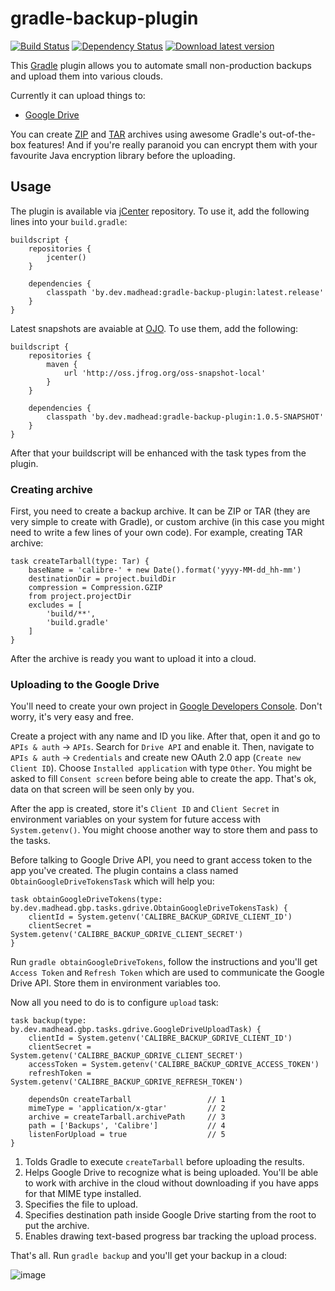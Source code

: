 # gradle-backup-plugin
[![Build Status](https://travis-ci.org/madhead/gradle-backup-plugin.svg?branch=master)](https://travis-ci.org/madhead/gradle-backup-plugin)
[![Dependency Status](https://www.versioneye.com/user/projects/552801ed2ced4f5816000c53/badge.svg?style=flat)](https://www.versioneye.com/user/projects/552801ed2ced4f5816000c53)
[![Download latest version](https://api.bintray.com/packages/madhead/gradle-plugins/gradle-backup-plugin/images/download.svg) ](https://bintray.com/madhead/gradle-plugins/gradle-backup-plugin/_latestVersion)

This [Gradle](http://gradle.org/) plugin allows you to automate small non-production backups and upload them into various clouds.

Currently it can upload things to:

+ [Google Drive](https://www.google.com/drive/)

You can create [ZIP](https://gradle.org/docs/current/dsl/org.gradle.api.tasks.bundling.Zip.html) and [TAR](https://gradle.org/docs/current/dsl/org.gradle.api.tasks.bundling.Tar.html) archives using awesome Gradle's out-of-the-box features! And if you're really paranoid you can encrypt them with your favourite Java encryption library before the uploading.

## Usage

The plugin is available via [jCenter](https://bintray.com/bintray/jcenter) repository. To use it, add the following lines into your `build.gradle`:

	buildscript {
		repositories {
			jcenter()
		}

		dependencies {
			classpath 'by.dev.madhead:gradle-backup-plugin:latest.release'
		}
	}

Latest snapshots are avaiable at [OJO](https://oss.jfrog.org). To use them, add the following:

	buildscript {
		repositories {
			maven {
				url 'http://oss.jfrog.org/oss-snapshot-local'
			}
		}

		dependencies {
			classpath 'by.dev.madhead:gradle-backup-plugin:1.0.5-SNAPSHOT'
		}
	}

After that your buildscript will be enhanced with the task types from the plugin.

### Creating archive

First, you need to create a backup archive. It can be ZIP or TAR (they are very simple to create with Gradle), or custom archive (in this case you might need to write a few lines of your own code). For example, creating TAR archive:

	task createTarball(type: Tar) {
		baseName = 'calibre-' + new Date().format('yyyy-MM-dd_hh-mm')
		destinationDir = project.buildDir
		compression = Compression.GZIP
		from project.projectDir
		excludes = [
			'build/**',
			'build.gradle'
		]
	}

After the archive is ready you want to upload it into a cloud.

### Uploading to the Google Drive

You'll need to create your own project in [Google Developers Console](https://console.developers.google.com). Don't worry, it's very easy and free.

Create a project with any name and ID you like. After that, open it and go to `APIs & auth` → `APIs`. Search for `Drive API` and enable it. Then, navigate to `APIs & auth` → `Credentials` and create new OAuth 2.0 app (`Create new Client ID`). Choose `Installed application` with type `Other`. You might be asked to fill `Consent screen` before being able to create the app. That's ok, data on that screen will be seen only by you.

After the app is created, store it's `Client ID` and `Client Secret` in environment variables on your system for future access with `System.getenv()`. You might choose another way to store them and pass to the tasks.

Before talking to Google Drive API, you need to grant access token to the app you've created. The plugin contains a class named `ObtainGoogleDriveTokensTask` which will help you:

	task obtainGoogleDriveTokens(type: by.dev.madhead.gbp.tasks.gdrive.ObtainGoogleDriveTokensTask) {
		clientId = System.getenv('CALIBRE_BACKUP_GDRIVE_CLIENT_ID')
		clientSecret = System.getenv('CALIBRE_BACKUP_GDRIVE_CLIENT_SECRET')
	}

Run `gradle obtainGoogleDriveTokens`, follow the instructions and you'll get `Access Token` and `Refresh Token` which are used to communicate the Google Drive API. Store them in environment variables too.

Now all you need to do is to configure `upload` task:

	task backup(type: by.dev.madhead.gbp.tasks.gdrive.GoogleDriveUploadTask) {
		clientId = System.getenv('CALIBRE_BACKUP_GDRIVE_CLIENT_ID')
		clientSecret = System.getenv('CALIBRE_BACKUP_GDRIVE_CLIENT_SECRET')
		accessToken = System.getenv('CALIBRE_BACKUP_GDRIVE_ACCESS_TOKEN')
		refreshToken = System.getenv('CALIBRE_BACKUP_GDRIVE_REFRESH_TOKEN')

		dependsOn createTarball                 // 1
		mimeType = 'application/x-gtar'         // 2
		archive = createTarball.archivePath     // 3
		path = ['Backups', 'Calibre']           // 4
		listenForUpload = true                  // 5
	}

1. Tolds Gradle to execute `createTarball` before uploading the results.
2. Helps Google Drive to recognize what is being uploaded. You'll be able to work with archive in the cloud without downloading if you have apps for that MIME type installed.
3. Specifies the file to upload.
4. Specifies destination path inside Google Drive starting from the root to put the archive.
5. Enables drawing text-based progress bar tracking the upload process.

That's all. Run `gradle backup` and you'll get your backup in a cloud:

![image](https://cloud.githubusercontent.com/assets/577360/7076097/a7a127d8-df0f-11e4-831b-ae9eed8bc4ae.png)
